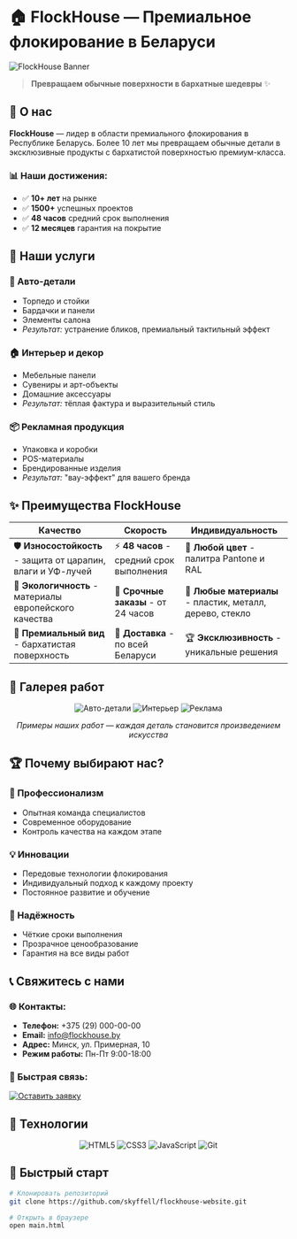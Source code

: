# 🏠 FlockHouse — Премиальное флокирование в Беларуси

![FlockHouse Banner](https://via.placeholder.com/1200x400/0d1117/3b82f6?text=FlockHouse+%E2%80%94+%D0%9F%D1%80%D0%B5%D0%BC%D0%B8%D0%B0%D0%BB%D1%8C%D0%BD%D0%BE%D0%B5+%D1%84%D0%BB%D0%BE%D0%BA%D0%B8%D1%80%D0%BE%D0%B2%D0%B0%D0%BD%D0%B8%D0%B5)

> **Превращаем обычные поверхности в бархатные шедевры** ✨

## 🚀 О нас

**FlockHouse** — лидер в области премиального флокирования в Республике Беларусь. Более 10 лет мы превращаем обычные детали в эксклюзивные продукты с бархатистой поверхностью премиум-класса.

### 📊 Наши достижения:
- ✅ **10+ лет** на рынке
- ✅ **1500+** успешных проектов  
- ✅ **48 часов** средний срок выполнения
- ✅ **12 месяцев** гарантия на покрытие

## 🎯 Наши услуги

### 🚗 Авто-детали
- Торпедо и стойки
- Бардачки и панели
- Элементы салона
- *Результат:* устранение бликов, премиальный тактильный эффект

### 🏠 Интерьер и декор
- Мебельные панели
- Сувениры и арт-объекты
- Домашние аксессуары
- *Результат:* тёплая фактура и выразительный стиль

### 📦 Рекламная продукция  
- Упаковка и коробки
- POS-материалы
- Брендированные изделия
- *Результат:* "вау-эффект" для вашего бренда

## ✨ Преимущества FlockHouse

| Качество | Скорость | Индивидуальность |
|----------|----------|------------------|
| 🛡️ **Износостойкость** - защита от царапин, влаги и УФ-лучей | ⚡ **48 часов** - средний срок выполнения | 🎨 **Любой цвет** - палитра Pantone и RAL |
| 🌱 **Экологичность** - материалы европейского качества | 📅 **Срочные заказы** - от 24 часов | 🔧 **Любые материалы** - пластик, металл, дерево, стекло |
| 💎 **Премиальный вид** - бархатистая поверхность | 🚚 **Доставка** - по всей Беларуси | 🏆 **Эксклюзивность** - уникальные решения |

## 📸 Галерея работ

<div align="center">

![Авто-детали](https://via.placeholder.com/300x200/11161d/3b82f6?text=Авто+детали)
![Интерьер](https://via.placeholder.com/300x200/11161d/3b82f6?text=Интерьер)
![Реклама](https://via.placeholder.com/300x200/11161d/3b82f6?text=Рекламная+продукция)

*Примеры наших работ — каждая деталь становится произведением искусства*

</div>

## 🏆 Почему выбирают нас?

### 🎯 Профессионализм
- Опытная команда специалистов
- Современное оборудование
- Контроль качества на каждом этапе

### 💡 Инновации
- Передовые технологии флокирования
- Индивидуальный подход к каждому проекту
- Постоянное развитие и обучение

### 🤝 Надёжность
- Чёткие сроки выполнения
- Прозрачное ценообразование
- Гарантия на все виды работ

## 📞 Свяжитесь с нами

### 🌐 Контакты:
- **Телефон:** +375 (29) 000-00-00
- **Email:** info@flockhouse.by
- **Адрес:** Минск, ул. Примерная, 10
- **Режим работы:** Пн-Пт 9:00-18:00

### 💬 Быстрая связь:
[![Оставить заявку](https://img.shields.io/badge/%F0%9F%93%9D-Оставить_заявку-3b82f6?style=for-the-badge)](https://skyffell.github.io/flockhouse-website/#contact)

## 🔄 Технологии

<div align="center">

![HTML5](https://img.shields.io/badge/HTML5-E34F26?style=for-the-badge&logo=html5&logoColor=white)
![CSS3](https://img.shields.io/badge/CSS3-1572B6?style=for-the-badge&logo=css3&logoColor=white)
![JavaScript](https://img.shields.io/badge/JavaScript-F7DF1E?style=for-the-badge&logo=javascript&logoColor=black)
![Git](https://img.shields.io/badge/Git-F05032?style=for-the-badge&logo=git&logoColor=white)

</div>

## 🚀 Быстрый старт

```bash
# Клонировать репозиторий
git clone https://github.com/skyffell/flockhouse-website.git

# Открыть в браузере
open main.html